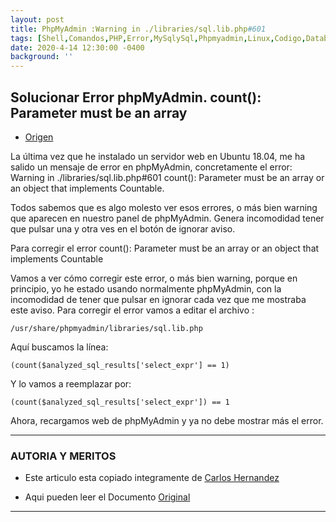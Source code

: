 ```yaml
---
layout: post
title: PhpMyAdmin :Warning in ./libraries/sql.lib.php#601
tags: [Shell,Comandos,PHP,Error,MySqlySql,Phpmyadmin,Linux,Codigo,Database,BBDD]
date: 2020-4-14 12:30:00 -0400
background: ''
---
```


## Solucionar Error phpMyAdmin. count(): Parameter must be an array 

+ [Origen](https://is.gd/THKfsc)

La última vez que he instalado un servidor web en Ubuntu 18.04, me ha salido un mensaje de error en phpMyAdmin, concretamente el error: Warning in ./libraries/sql.lib.php#601
count(): Parameter must be an array or an object that implements Countable.

Todos sabemos que es algo molesto ver esos errores, o más bien warning que aparecen en nuestro panel de phpMyAdmin. Genera incomodidad tener que pulsar una y otra ves en el botón de ignorar aviso.

Para corregir el error count(): Parameter must be an array or an object that implements Countable

Vamos a ver cómo corregir este error, o más bien warning, porque en principio, yo he estado usando normalmente phpMyAdmin, con la incomodidad de tener que pulsar en ignorar cada vez que me mostraba este aviso. Para corregir el error vamos a editar el archivo :

	/usr/share/phpmyadmin/libraries/sql.lib.php

Aquí buscamos la línea:

	(count($analyzed_sql_results['select_expr'] == 1)

Y lo vamos a reemplazar por:

	(count($analyzed_sql_results['select_expr']) == 1

Ahora, recargamos web de phpMyAdmin y ya no debe mostrar más el error.

___

### AUTORIA Y MERITOS

+ Este articulo esta copiado integramente de [Carlos Hernandez](https://medium.com/@carlosferrerhernandez?source=follow_footer--------------------------follow_footer-)
- Aqui pueden leer el Documento [Original](https://is.gd/THKfsc)

___
